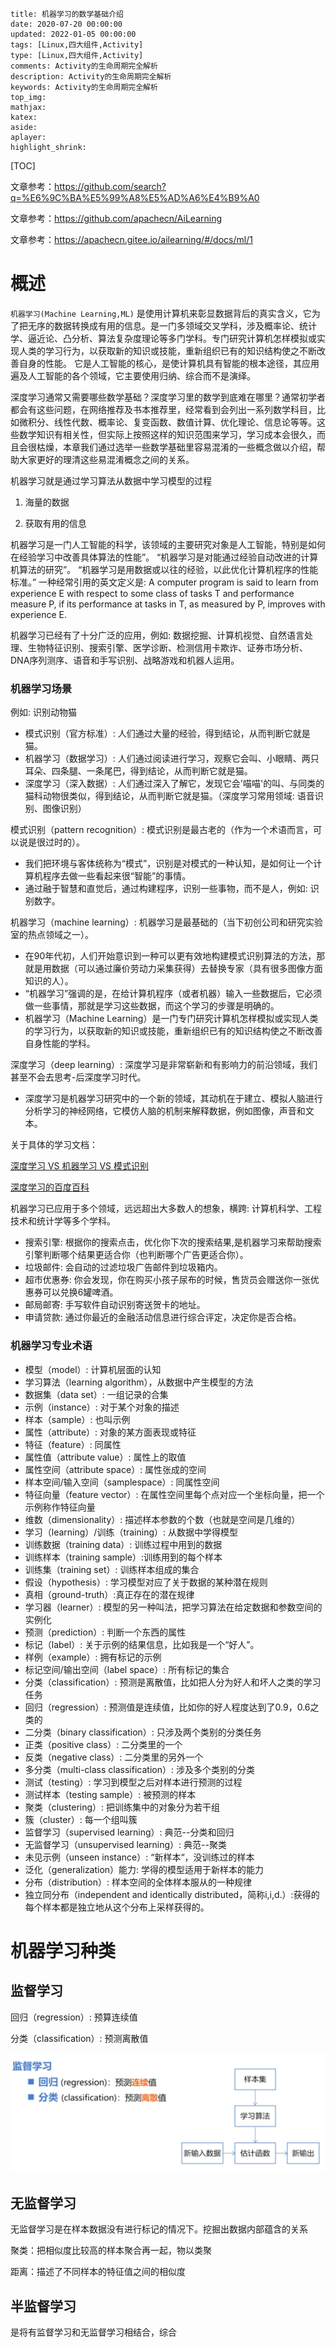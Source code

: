 ```
title: 机器学习的数学基础介绍
date: 2020-07-20 00:00:00
updated: 2022-01-05 00:00:00
tags: [Linux,四大组件,Activity]
type: [Linux,四大组件,Activity]
comments: Activity的生命周期完全解析
description: Activity的生命周期完全解析
keywords: Activity的生命周期完全解析
top_img:
mathjax:
katex:
aside:
aplayer:
highlight_shrink:
```

[TOC]

文章参考：https://github.com/search?q=%E6%9C%BA%E5%99%A8%E5%AD%A6%E4%B9%A0

文章参考：https://github.com/apachecn/AiLearning

文章参考：https://apachecn.gitee.io/ailearning/#/docs/ml/1

# 概述

`机器学习(Machine Learning,ML)` 是使用计算机来彰显数据背后的真实含义，它为了把无序的数据转换成有用的信息。是一门多领域交叉学科，涉及概率论、统计学、逼近论、凸分析、算法复杂度理论等多门学科。专门研究计算机怎样模拟或实现人类的学习行为，以获取新的知识或技能，重新组织已有的知识结构使之不断改善自身的性能。 它是人工智能的核心，是使计算机具有智能的根本途径，其应用遍及人工智能的各个领域，它主要使用归纳、综合而不是演绎。

深度学习通常又需要哪些数学基础？深度学习里的数学到底难在哪里？通常初学者都会有这些问题，在网络推荐及书本推荐里，经常看到会列出一系列数学科目，比如微积分、线性代数、概率论、复变函数、数值计算、优化理论、信息论等等。这些数学知识有相关性，但实际上按照这样的知识范围来学习，学习成本会很久，而且会很枯燥，本章我们通过选举一些数学基础里容易混淆的一些概念做以介绍，帮助大家更好的理清这些易混淆概念之间的关系。

机器学习就是通过学习算法从数据中学习模型的过程

1. 海量的数据

2. 获取有用的信息

机器学习是一门人工智能的科学，该领域的主要研究对象是人工智能，特别是如何在经验学习中改善具体算法的性能”。 “机器学习是对能通过经验自动改进的计算机算法的研究”。 “机器学习是用数据或以往的经验，以此优化计算机程序的性能标准。” 一种经常引用的英文定义是: A computer program is said to learn from experience E with respect to some class of tasks T and performance measure P, if its performance at tasks in T, as measured by P, improves with experience E.

机器学习已经有了十分广泛的应用，例如: 数据挖掘、计算机视觉、自然语言处理、生物特征识别、搜索引擎、医学诊断、检测信用卡欺诈、证券市场分析、DNA序列测序、语音和手写识别、战略游戏和机器人运用。



### 机器学习场景

例如: 识别动物猫

- 模式识别（官方标准）: 人们通过大量的经验，得到结论，从而判断它就是猫。
- 机器学习（数据学习）: 人们通过阅读进行学习，观察它会叫、小眼睛、两只耳朵、四条腿、一条尾巴，得到结论，从而判断它就是猫。
- 深度学习（深入数据）: 人们通过深入了解它，发现它会'喵喵'的叫、与同类的猫科动物很类似，得到结论，从而判断它就是猫。（深度学习常用领域: 语音识别、图像识别）

模式识别（pattern recognition）: 模式识别是最古老的（作为一个术语而言，可以说是很过时的）。

- 我们把环境与客体统称为“模式”，识别是对模式的一种认知，是如何让一个计算机程序去做一些看起来很“智能”的事情。
- 通过融于智慧和直觉后，通过构建程序，识别一些事物，而不是人，例如: 识别数字。

机器学习（machine learning）: 机器学习是最基础的（当下初创公司和研究实验室的热点领域之一）。

- 在90年代初，人们开始意识到一种可以更有效地构建模式识别算法的方法，那就是用数据（可以通过廉价劳动力采集获得）去替换专家（具有很多图像方面知识的人）。
- “机器学习”强调的是，在给计算机程序（或者机器）输入一些数据后，它必须做一些事情，那就是学习这些数据，而这个学习的步骤是明确的。
- 机器学习（Machine Learning）是一门专门研究计算机怎样模拟或实现人类的学习行为，以获取新的知识或技能，重新组织已有的知识结构使之不断改善自身性能的学科。

深度学习（deep learning）: 深度学习是非常崭新和有影响力的前沿领域，我们甚至不会去思考-后深度学习时代。

- 深度学习是机器学习研究中的一个新的领域，其动机在于建立、模拟人脑进行分析学习的神经网络，它模仿人脑的机制来解释数据，例如图像，声音和文本。

关于具体的学习文档：

[深度学习 VS 机器学习 VS 模式识别](https://www.csdn.net/article/2015-03-24/2824301)

[深度学习的百度百科](https://baike.baidu.com/item/%E6%B7%B1%E5%BA%A6%E5%AD%A6%E4%B9%A0/3729729?fr=aladdin)

机器学习已应用于多个领域，远远超出大多数人的想象，横跨: 计算机科学、工程技术和统计学等多个学科。

- 搜索引擎: 根据你的搜索点击，优化你下次的搜索结果,是机器学习来帮助搜索引擎判断哪个结果更适合你（也判断哪个广告更适合你）。
- 垃圾邮件: 会自动的过滤垃圾广告邮件到垃圾箱内。
- 超市优惠券: 你会发现，你在购买小孩子尿布的时候，售货员会赠送你一张优惠券可以兑换6罐啤酒。
- 邮局邮寄: 手写软件自动识别寄送贺卡的地址。
- 申请贷款: 通过你最近的金融活动信息进行综合评定，决定你是否合格。





### 机器学习专业术语

- 模型（model）: 计算机层面的认知
- 学习算法（learning algorithm），从数据中产生模型的方法
- 数据集（data set）: 一组记录的合集
- 示例（instance）: 对于某个对象的描述
- 样本（sample）: 也叫示例
- 属性（attribute）: 对象的某方面表现或特征
- 特征（feature）: 同属性
- 属性值（attribute value）: 属性上的取值
- 属性空间（attribute space）: 属性张成的空间
- 样本空间/输入空间（samplespace）: 同属性空间
- 特征向量（feature vector）: 在属性空间里每个点对应一个坐标向量，把一个示例称作特征向量
- 维数（dimensionality）: 描述样本参数的个数（也就是空间是几维的）
- 学习（learning）/训练（training）: 从数据中学得模型
- 训练数据（training data）: 训练过程中用到的数据
- 训练样本（training sample）:训练用到的每个样本
- 训练集（training set）: 训练样本组成的集合
- 假设（hypothesis）: 学习模型对应了关于数据的某种潜在规则
- 真相（ground-truth）:真正存在的潜在规律
- 学习器（learner）: 模型的另一种叫法，把学习算法在给定数据和参数空间的实例化
- 预测（prediction）: 判断一个东西的属性
- 标记（label）: 关于示例的结果信息，比如我是一个“好人”。
- 样例（example）: 拥有标记的示例
- 标记空间/输出空间（label space）: 所有标记的集合
- 分类（classification）: 预测是离散值，比如把人分为好人和坏人之类的学习任务
- 回归（regression）: 预测值是连续值，比如你的好人程度达到了0.9，0.6之类的
- 二分类（binary classification）: 只涉及两个类别的分类任务
- 正类（positive class）: 二分类里的一个
- 反类（negative class）: 二分类里的另外一个
- 多分类（multi-class classification）: 涉及多个类别的分类
- 测试（testing）: 学习到模型之后对样本进行预测的过程
- 测试样本（testing sample）: 被预测的样本
- 聚类（clustering）: 把训练集中的对象分为若干组
- 簇（cluster）: 每一个组叫簇
- 监督学习（supervised learning）: 典范--分类和回归
- 无监督学习（unsupervised learning）: 典范--聚类
- 未见示例（unseen instance）: “新样本“，没训练过的样本
- 泛化（generalization）能力: 学得的模型适用于新样本的能力
- 分布（distribution）: 样本空间的全体样本服从的一种规律
- 独立同分布（independent and identically distributed，简称i,i,d.）:获得的每个样本都是独立地从这个分布上采样获得的。

# 机器学习种类

## 监督学习

回归（regression）: 预算连续值

分类（classification）: 预测离散值

![image-20210809231307487](images/01.%E6%9C%BA%E5%99%A8%E5%AD%A6%E4%B9%A0%E5%9F%BA%E7%A1%80%E4%BB%8B%E7%BB%8D/image-20210809231307487.png)



## 无监督学习

无监督学习是在样本数据没有进行标记的情况下。挖掘出数据内部蕴含的关系

聚类：把相似度比较高的样本聚合再一起，物以类聚

距离：描述了不同样本的特征值之间的相似度

## 半监督学习

是将有监督学习和无监督学习相结合，综合	



